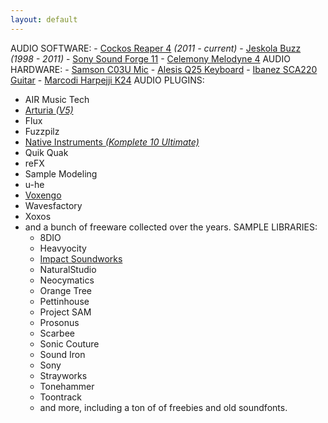 ```yaml
---
layout: default
---
```



AUDIO SOFTWARE:
    - <a href="https://www.reaper.fm/">Cockos Reaper 4</a> _(2011 - current)_
    - <a href="http://jeskola.net/buzz/">Jeskola Buzz</a> _(1998 - 2011)_
    - <a href="http://www.amazon.com/dp/B00E3L300E?tag=thehamsalli-20">Sony Sound Forge 11</a>
    - <a href="http://www.amazon.com/dp/B002Z9E848?tag=thehamsalli-20">Celemony Melodyne 4</a>
AUDIO HARDWARE:
    - <a href="http://www.amazon.com/dp/B000QDF3G2?tag=thehamsalli-20">Samson C03U Mic</a>
    - <a href="http://www.amazon.com/dp/B00466HLXI?tag=thehamsalli-20">Alesis Q25 Keyboard</a>
    - <a href="https://kit.com/hamsteralliance/hamst3r-s-music-setup/1087848-ibanez-s-series-guit">Ibanez SCA220 Guitar</a>
    - <a href="http://www.marcodi.com/">Marcodi Harpejji K24</a>
AUDIO PLUGINS:
- AIR Music Tech
- <a href="http://www.amazon.com/dp/B077XYC439?tag=thehamsalli-20">Arturia _(V5)_</a>
- Flux
- Fuzzpilz
- <a href="http://www.amazon.com/dp/B01JGCBEZ2?tag=thehamsalli-20">Native Instruments _(Komplete 10 Ultimate)_</a>
- Quik Quak
- reFX
- Sample Modeling
- u-he
- <a href="http://www.voxengo.com/?referral=IdedHGHBKx">Voxengo</a>
- Wavesfactory
- Xoxos
- and a bunch of freeware collected over the years.
SAMPLE LIBRARIES:
    - 8DIO
    - Heavyocity
    - <a href="https://impactsoundworks.com/shreddage-songwriting-contest/">Impact Soundworks</a>
    - NaturalStudio
    - Neocymatics
    - Orange Tree
    - Pettinhouse
    - Project SAM
    - Prosonus
    - Scarbee
    - Sonic Couture
    - Sound Iron
    - Sony
    - Strayworks
    - Tonehammer
    - Toontrack
    - and more, including a ton of of freebies and old soundfonts.

